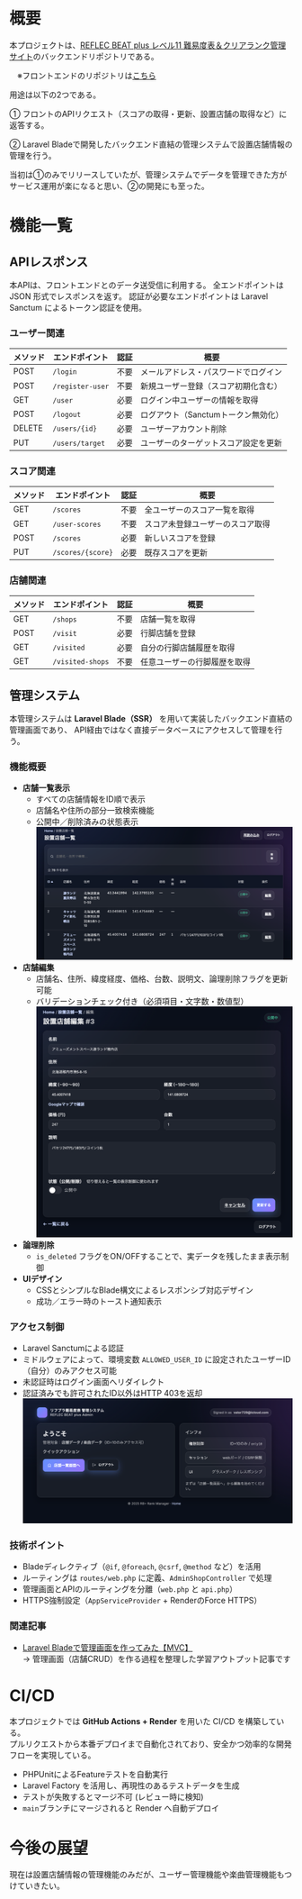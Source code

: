 # 概要

本プロジェクトは、[REFLEC BEAT plus レベル11 難易度表＆クリアランク管理サイト](https://rbplus-rank-manager.site/)のバックエンドリポジトリである。

　※フロントエンドのリポジトリは[こちら](https://github.com/misato729/score-manager-frontend)

用途は以下の2つである。

① フロントのAPIリクエスト（スコアの取得・更新、設置店舗の取得など）に返答する。

② Laravel Bladeで開発したバックエンド直結の管理システムで設置店舗情報の管理を行う。

当初は①のみでリリースしていたが、管理システムでデータを管理できた方がサービス運用が楽になると思い、②の開発にも至った。

# 機能一覧
## APIレスポンス
本APIは、フロントエンドとのデータ送受信に利用する。
全エンドポイントは JSON 形式でレスポンスを返す。
認証が必要なエンドポイントは Laravel Sanctum によるトークン認証を使用。

### ユーザー関連
| メソッド   | エンドポイント          | 認証 | 概要                    |
| ------ | ---------------- | -- | --------------------- |
| POST   | `/login`         | 不要 | メールアドレス・パスワードでログイン    |
| POST   | `/register-user` | 不要 | 新規ユーザー登録（スコア初期化含む）    |
| GET    | `/user`          | 必要 | ログイン中ユーザーの情報を取得       |
| POST   | `/logout`        | 必要 | ログアウト（Sanctumトークン無効化） |
| DELETE | `/users/{id}`    | 必要 | ユーザーアカウント削除           |
| PUT    | `/users/target`  | 必要 | ユーザーのターゲットスコア設定を更新    |

### スコア関連
| メソッド | エンドポイント           | 認証 | 概要               |
| ---- | ----------------- | -- | ---------------- |
| GET  | `/scores`         | 不要 | 全ユーザーのスコア一覧を取得   |
| GET  | `/user-scores`    | 不要 | スコア未登録ユーザーのスコア取得 |
| POST | `/scores`         | 必要 | 新しいスコアを登録        |
| PUT  | `/scores/{score}` | 必要 | 既存スコアを更新         |

### 店舗関連
| メソッド | エンドポイント          | 認証 | 概要             |
| ---- | ---------------- | -- | -------------- |
| GET  | `/shops`         | 不要 | 店舗一覧を取得        |
| POST | `/visit`         | 必要 | 行脚店舗を登録        |
| GET  | `/visited`       | 必要 | 自分の行脚店舗履歴を取得   |
| GET  | `/visited-shops` | 不要 | 任意ユーザーの行脚履歴を取得 |

## 管理システム
本管理システムは **Laravel Blade（SSR）** を用いて実装したバックエンド直結の管理画面であり、 API経由ではなく直接データベースにアクセスして管理を行う。

### 機能概要
- **店舗一覧表示**  
  - すべての店舗情報をID順で表示  
  - 店舗名や住所の部分一致検索機能  
  - 公開中／削除済みの状態表示
![設置店舗一覧](./public/管理画面設置店舗一覧.png)
- **店舗編集**  
  - 店舗名、住所、緯度経度、価格、台数、説明文、論理削除フラグを更新可能  
  - バリデーションチェック付き（必須項目・文字数・数値型）
![設置店舗編集](./public/管理画面設置店舗編集.png)
- **論理削除**  
  - `is_deleted` フラグをON/OFFすることで、実データを残したまま表示制御
- **UIデザイン**  
  - CSSとシンプルなBlade構文によるレスポンシブ対応デザイン 
  - 成功／エラー時のトースト通知表示

### アクセス制御
- Laravel Sanctumによる認証
- ミドルウェアによって、環境変数 `ALLOWED_USER_ID` に設定されたユーザーID（自分）のみアクセス可能
- 未認証時はログイン画面へリダイレクト
- 認証済みでも許可されたID以外はHTTP 403を返却
![ログイン](./public/管理画面ログイン.png)

### 技術ポイント
- Bladeディレクティブ（`@if`, `@foreach`, `@csrf`, `@method` など）を活用
- ルーティングは `routes/web.php` に定義、`AdminShopController` で処理
- 管理画面とAPIのルーティングを分離（`web.php` と `api.php`）
- HTTPS強制設定（`AppServiceProvider` + RenderのForce HTTPS）

### 関連記事
- [Laravel Bladeで管理画面を作ってみた【MVC】](https://qiita.com/misato729/items/138a89c3ad8b3e2f0716)  
  → 管理画面（店舗CRUD）を作る過程を整理した学習アウトプット記事です

# CI/CD
本プロジェクトでは **GitHub Actions + Render** を用いた CI/CD を構築している。  
プルリクエストから本番デプロイまで自動化されており、安全かつ効率的な開発フローを実現している。

- PHPUnitによるFeatureテストを自動実行
- Laravel Factory を活用し、再現性のあるテストデータを生成
- テストが失敗するとマージ不可 (レビュー時に検知)
- `main`ブランチにマージされると Render へ自動デプロイ

# 今後の展望
現在は設置店舗情報の管理機能のみだが、ユーザー管理機能や楽曲管理機能もつけていきたい。
